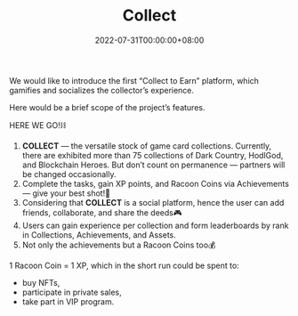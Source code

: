 ﻿---
title: "Collect"
description: "First Collect to Earn platform
COLLECT is a social platform for collectors to track their progress, achieve and collaborate."
date: 2022-07-31T00:00:00+08:00
lastmod: 2022-07-31T00:00:00+08:00
draft: false
authors: ["Metabd"]
featuredImage: "collect.png"
tags: ["Marketplaces","Collect"]
categories: ["nfts"]
nfts: ["Marketplaces"]
blockchain: "WAX"
website: ""
twitter: ""
discord: ""
telegram: ""
github: ""
youtube: ""
twitch: ""
facebook: ""
instagram: ""
reddit: ""
medium: ""
steam: ""
gitbook: ""
googleplay: ""
appstore: ""
status: "Live"
weight: 
lightgallery: true
toc: true
pinned: false
recommend: false
recommend1: false
---
<p>We would like to introduce the first “Collect to Earn” platform, which gamifies and socializes the collector’s experience.</p>
<p>Here would be a brief scope of the project’s features.</p>
<p>HERE WE GO!⛓</p>
<ol>
  <li><strong>COLLECT</strong> — the versatile stock of game card collections. Currently, there are exhibited more than 75 collections of Dark Country, HodlGod, and Blockchain Heroes. But don’t count on permanence — partners will be changed occasionally.</li>
  <li>Complete the tasks, gain XP points, and Racoon Coins via Achievements — give your best shot!🧨</li>
  <li>Considering that <strong>COLLECT</strong> is a social platform, hence the user can add friends, collaborate, and share the deeds🎮</li>
  <li>Users can gain experience per collection and form leaderboards by rank in Collections, Achievements, and Assets.</li>
  <li>Not only the achievements but a Racoon Coins too💰</li>
</ol>
<p>1 Racoon Coin = 1 XP, which in the short run could be spent to:</p>
<ul>
  <li>buy NFTs,</li>
  <li>participate in private sales,</li>
  <li>take part in VIP program.</li>
</ul>
